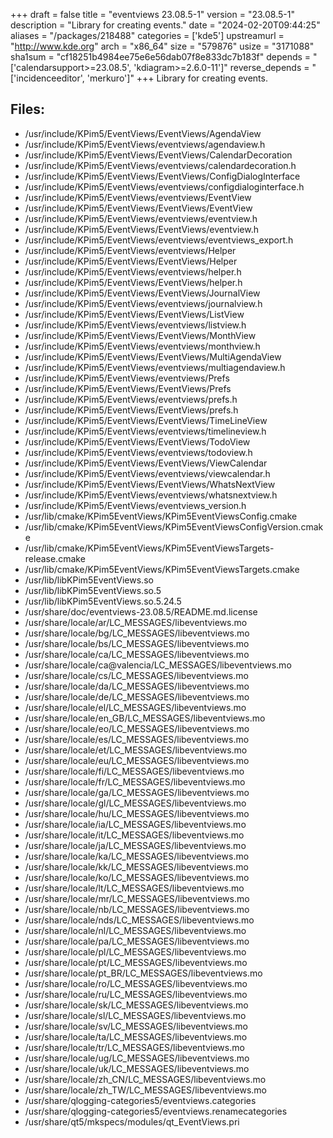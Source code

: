 +++
draft = false
title = "eventviews 23.08.5-1"
version = "23.08.5-1"
description = "Library for creating events."
date = "2024-02-20T09:44:25"
aliases = "/packages/218488"
categories = ['kde5']
upstreamurl = "http://www.kde.org"
arch = "x86_64"
size = "579876"
usize = "3171088"
sha1sum = "cf18251b4984ee75e6e56dab07f8e833dc7b183f"
depends = "['calendarsupport>=23.08.5', 'kdiagram>=2.6.0-11']"
reverse_depends = "['incidenceeditor', 'merkuro']"
+++
Library for creating events.

## Files: 
* /usr/include/KPim5/EventViews/EventViews/AgendaView
* /usr/include/KPim5/EventViews/eventviews/agendaview.h
* /usr/include/KPim5/EventViews/EventViews/CalendarDecoration
* /usr/include/KPim5/EventViews/eventviews/calendardecoration.h
* /usr/include/KPim5/EventViews/EventViews/ConfigDialogInterface
* /usr/include/KPim5/EventViews/eventviews/configdialoginterface.h
* /usr/include/KPim5/EventViews/eventviews/EventView
* /usr/include/KPim5/EventViews/EventViews/EventView
* /usr/include/KPim5/EventViews/eventviews/eventview.h
* /usr/include/KPim5/EventViews/EventViews/eventview.h
* /usr/include/KPim5/EventViews/eventviews/eventviews_export.h
* /usr/include/KPim5/EventViews/eventviews/Helper
* /usr/include/KPim5/EventViews/EventViews/Helper
* /usr/include/KPim5/EventViews/eventviews/helper.h
* /usr/include/KPim5/EventViews/EventViews/helper.h
* /usr/include/KPim5/EventViews/EventViews/JournalView
* /usr/include/KPim5/EventViews/eventviews/journalview.h
* /usr/include/KPim5/EventViews/EventViews/ListView
* /usr/include/KPim5/EventViews/eventviews/listview.h
* /usr/include/KPim5/EventViews/EventViews/MonthView
* /usr/include/KPim5/EventViews/eventviews/monthview.h
* /usr/include/KPim5/EventViews/EventViews/MultiAgendaView
* /usr/include/KPim5/EventViews/eventviews/multiagendaview.h
* /usr/include/KPim5/EventViews/eventviews/Prefs
* /usr/include/KPim5/EventViews/EventViews/Prefs
* /usr/include/KPim5/EventViews/eventviews/prefs.h
* /usr/include/KPim5/EventViews/EventViews/prefs.h
* /usr/include/KPim5/EventViews/EventViews/TimeLineView
* /usr/include/KPim5/EventViews/eventviews/timelineview.h
* /usr/include/KPim5/EventViews/EventViews/TodoView
* /usr/include/KPim5/EventViews/eventviews/todoview.h
* /usr/include/KPim5/EventViews/EventViews/ViewCalendar
* /usr/include/KPim5/EventViews/eventviews/viewcalendar.h
* /usr/include/KPim5/EventViews/EventViews/WhatsNextView
* /usr/include/KPim5/EventViews/eventviews/whatsnextview.h
* /usr/include/KPim5/EventViews/eventviews_version.h
* /usr/lib/cmake/KPim5EventViews/KPim5EventViewsConfig.cmake
* /usr/lib/cmake/KPim5EventViews/KPim5EventViewsConfigVersion.cmake
* /usr/lib/cmake/KPim5EventViews/KPim5EventViewsTargets-release.cmake
* /usr/lib/cmake/KPim5EventViews/KPim5EventViewsTargets.cmake
* /usr/lib/libKPim5EventViews.so
* /usr/lib/libKPim5EventViews.so.5
* /usr/lib/libKPim5EventViews.so.5.24.5
* /usr/share/doc/eventviews-23.08.5/README.md.license
* /usr/share/locale/ar/LC_MESSAGES/libeventviews.mo
* /usr/share/locale/bg/LC_MESSAGES/libeventviews.mo
* /usr/share/locale/bs/LC_MESSAGES/libeventviews.mo
* /usr/share/locale/ca/LC_MESSAGES/libeventviews.mo
* /usr/share/locale/ca@valencia/LC_MESSAGES/libeventviews.mo
* /usr/share/locale/cs/LC_MESSAGES/libeventviews.mo
* /usr/share/locale/da/LC_MESSAGES/libeventviews.mo
* /usr/share/locale/de/LC_MESSAGES/libeventviews.mo
* /usr/share/locale/el/LC_MESSAGES/libeventviews.mo
* /usr/share/locale/en_GB/LC_MESSAGES/libeventviews.mo
* /usr/share/locale/eo/LC_MESSAGES/libeventviews.mo
* /usr/share/locale/es/LC_MESSAGES/libeventviews.mo
* /usr/share/locale/et/LC_MESSAGES/libeventviews.mo
* /usr/share/locale/eu/LC_MESSAGES/libeventviews.mo
* /usr/share/locale/fi/LC_MESSAGES/libeventviews.mo
* /usr/share/locale/fr/LC_MESSAGES/libeventviews.mo
* /usr/share/locale/ga/LC_MESSAGES/libeventviews.mo
* /usr/share/locale/gl/LC_MESSAGES/libeventviews.mo
* /usr/share/locale/hu/LC_MESSAGES/libeventviews.mo
* /usr/share/locale/ia/LC_MESSAGES/libeventviews.mo
* /usr/share/locale/it/LC_MESSAGES/libeventviews.mo
* /usr/share/locale/ja/LC_MESSAGES/libeventviews.mo
* /usr/share/locale/ka/LC_MESSAGES/libeventviews.mo
* /usr/share/locale/kk/LC_MESSAGES/libeventviews.mo
* /usr/share/locale/ko/LC_MESSAGES/libeventviews.mo
* /usr/share/locale/lt/LC_MESSAGES/libeventviews.mo
* /usr/share/locale/mr/LC_MESSAGES/libeventviews.mo
* /usr/share/locale/nb/LC_MESSAGES/libeventviews.mo
* /usr/share/locale/nds/LC_MESSAGES/libeventviews.mo
* /usr/share/locale/nl/LC_MESSAGES/libeventviews.mo
* /usr/share/locale/pa/LC_MESSAGES/libeventviews.mo
* /usr/share/locale/pl/LC_MESSAGES/libeventviews.mo
* /usr/share/locale/pt/LC_MESSAGES/libeventviews.mo
* /usr/share/locale/pt_BR/LC_MESSAGES/libeventviews.mo
* /usr/share/locale/ro/LC_MESSAGES/libeventviews.mo
* /usr/share/locale/ru/LC_MESSAGES/libeventviews.mo
* /usr/share/locale/sk/LC_MESSAGES/libeventviews.mo
* /usr/share/locale/sl/LC_MESSAGES/libeventviews.mo
* /usr/share/locale/sv/LC_MESSAGES/libeventviews.mo
* /usr/share/locale/ta/LC_MESSAGES/libeventviews.mo
* /usr/share/locale/tr/LC_MESSAGES/libeventviews.mo
* /usr/share/locale/ug/LC_MESSAGES/libeventviews.mo
* /usr/share/locale/uk/LC_MESSAGES/libeventviews.mo
* /usr/share/locale/zh_CN/LC_MESSAGES/libeventviews.mo
* /usr/share/locale/zh_TW/LC_MESSAGES/libeventviews.mo
* /usr/share/qlogging-categories5/eventviews.categories
* /usr/share/qlogging-categories5/eventviews.renamecategories
* /usr/share/qt5/mkspecs/modules/qt_EventViews.pri
